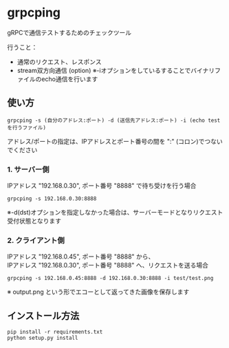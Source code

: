 # grpcping
gRPCで通信テストするためのチェックツール

行うこと：
- 通常のリクエスト、レスポンス
- stream双方向通信 (option) ※-iオプションをしているすることでバイナリファイルのecho通信を行います

## 使い方
```shell script
grpcping -s (自分のアドレス:ポート) -d (送信先アドレス:ポート) -i (echo testを行うファイル)
```
アドレス/ポートの指定は、IPアドレスとポート番号の間を ":" (コロン)でつないでください

### 1. サーバー側
IPアドレス "192.168.0.30", ポート番号 "8888" で待ち受けを行う場合
```shell script
grpcping -s 192.168.0.30:8888
```
※-d(dst)オプションを指定しなかった場合は、サーバーモードとなりリクエスト受付状態となります

### 2. クライアント側
IPアドレス "192.168.0.45", ポート番号 "8888" から、  
IPアドレス "192.168.0.30", ポート番号 "8888" へ、リクエストを送る場合
```shell script
grpcping -s 192.168.0.45:8888 -d 192.168.0.30:8888 -i test/test.png
```
※ output.png という形でエコーとして返ってきた画像を保存します

## インストール方法
```shell script
pip install -r requirements.txt
python setup.py install
```
